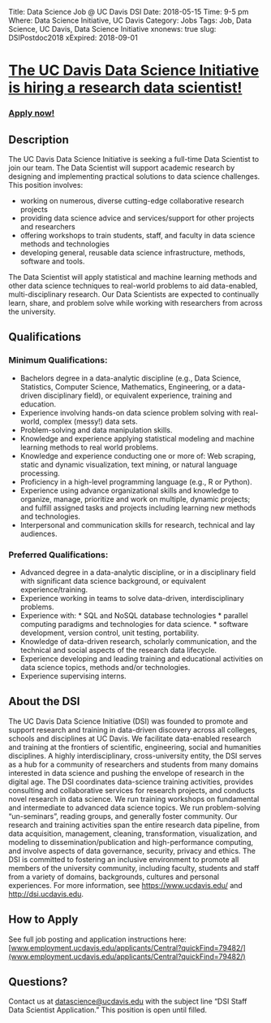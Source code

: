 Title: Data Science Job @ UC Davis DSI
Date: 2018-05-15
Time: 9-5 pm
Where: Data Science Initiative, UC Davis
Category: Jobs
Tags: Job, Data Science, UC Davis, Data Science Initiative
xnonews: true
slug: DSIPostdoc2018
xExpired: 2018-09-01

# [The UC Davis Data Science Initiative is hiring a research data scientist!](www.employment.ucdavis.edu/applicants/Central?quickFind=79482)

### [Apply now!](www.employment.ucdavis.edu/applicants/Central?quickFind=79482)

## Description

The UC Davis Data Science Initiative is seeking a full-time Data Scientist to join our team. The Data Scientist will support academic research by designing and implementing practical solutions to data science challenges. This position involves:

* working on numerous, diverse cutting-edge collaborative research projects
* providing data science advice and services/support for other projects and researchers
* offering workshops to train students, staff, and faculty in data science methods and technologies
* developing general, reusable data science infrastructure, methods, software and tools.

The Data Scientist will apply statistical and machine learning methods and other data science techniques to real-world problems to aid data-enabled, multi-disciplinary research. Our Data Scientists are expected to continually learn, share, and problem solve while working with researchers from across the university. 

## Qualifications

### Minimum Qualifications: 

* Bachelors degree in a data-analytic discipline (e.g., Data Science, Statistics, Computer Science, Mathematics, Engineering, or a data-driven disciplinary field), or equivalent experience, training and education. 
* Experience involving hands-on data science problem solving with real-world, complex (messy!) data sets. 
* Problem-solving and data manipulation skills. 
* Knowledge and experience applying statistical modeling and machine learning methods to real world problems. 
* Knowledge and experience conducting one or more of: Web scraping, static and dynamic visualization, text mining, or natural language processing. 
* Proficiency in a high-level programming language (e.g., R or Python). 
* Experience using advance organizational skills and knowledge to organize, manage, prioritize and work on multiple, dynamic projects; and fulfill assigned tasks and projects including learning new methods and technologies. 
* Interpersonal and communication skills for research, technical and lay audiences.   

### Preferred Qualifications: 

* Advanced degree in a data-analytic discipline, or in a disciplinary field with significant data science background, or equivalent experience/training. 
* Experience working in teams to solve data-driven, interdisciplinary problems. 
* Experience with:
		* SQL and NoSQL database technologies 
		* parallel computing paradigms and technologies for data science. 
		* software development, version control, unit testing, portability. 
* Knowledge of data-driven research, scholarly communication, and the technical and social aspects of the research data lifecycle. 
* Experience developing and leading training and educational activities on data science topics, methods and/or technologies. 
* Experience supervising interns.   

## About the DSI

The UC Davis Data Science Initiative (DSI) was founded to promote and support research and training in data-driven discovery across all colleges, schools and disciplines at UC Davis. We facilitate data-enabled research and training at the frontiers of scientific, engineering, social and humanities disciplines.  A highly interdisciplinary, cross-university entity, the DSI serves as a hub for a community of researchers and students from many domains interested in data science and pushing the envelope of research in the digital age.  The DSI coordinates data-science training activities, provides consulting and collaborative services for research projects, and conducts novel research in data science. We run training workshops on fundamental and intermediate to advanced data science topics. We run problem-solving “un-seminars”, reading groups, and generally foster community. Our research and training activities span the entire research data pipeline, from data acquisition, management, cleaning, transformation, visualization, and modeling to dissemination/publication and high-performance computing, and involve aspects of data governance, security, privacy and ethics. The DSI is committed to fostering an inclusive environment to promote all members of the university community, including faculty, students and staff from a variety of domains, backgrounds, cultures and personal experiences. For more information, see https://www.ucdavis.edu/ and http://dsi.ucdavis.edu.

## How to Apply
See full job posting and application instructions here: [www.employment.ucdavis.edu/applicants/Central?quickFind=79482/](www.employment.ucdavis.edu/applicants/Central?quickFind=79482/)

## Questions?
Contact us at [datascience@ucdavis.edu](mailto:datascience@ucdavis.edu) with the subject line “DSI Staff Data Scientist Application.” This position is open until filled.